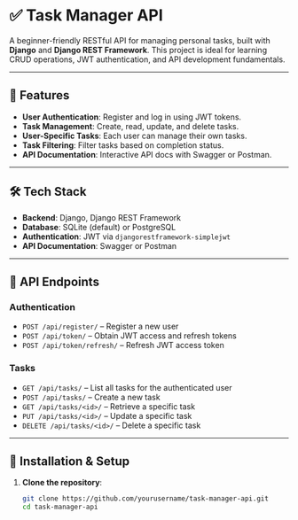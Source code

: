 # ✅ Task Manager API

A beginner-friendly RESTful API for managing personal tasks, built with **Django** and **Django REST Framework**. This project is ideal for learning CRUD operations, JWT authentication, and API development fundamentals.

---

## 🚀 Features

- **User Authentication**: Register and log in using JWT tokens.
- **Task Management**: Create, read, update, and delete tasks.
- **User-Specific Tasks**: Each user can manage their own tasks.
- **Task Filtering**: Filter tasks based on completion status.
- **API Documentation**: Interactive API docs with Swagger or Postman.

---

## 🛠️ Tech Stack

- **Backend**: Django, Django REST Framework
- **Database**: SQLite (default) or PostgreSQL
- **Authentication**: JWT via `djangorestframework-simplejwt`
- **API Documentation**: Swagger or Postman

---

## 🔐 API Endpoints

### Authentication

- `POST /api/register/` – Register a new user
- `POST /api/token/` – Obtain JWT access and refresh tokens
- `POST /api/token/refresh/` – Refresh JWT access token

### Tasks

- `GET /api/tasks/` – List all tasks for the authenticated user
- `POST /api/tasks/` – Create a new task
- `GET /api/tasks/<id>/` – Retrieve a specific task
- `PUT /api/tasks/<id>/` – Update a specific task
- `DELETE /api/tasks/<id>/` – Delete a specific task

---

## 🧪 Installation & Setup

1. **Clone the repository**:

   ```bash
   git clone https://github.com/yourusername/task-manager-api.git
   cd task-manager-api

